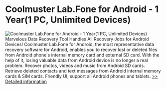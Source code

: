 # Coolmuster Lab.Fone for Android - 1 Year(1 PC, Unlimited Devices)
![Coolmuster Lab.Fone for Android - 1 Year(1 PC, Unlimited Devices)](https://mycommerce.akamaized.net/api/pimages/P300966500/BIG/300966500.PNG)
Marvelous Data Recovery Tool Handles All Recovery Jobs for Android Devices!
Coolmuster Lab.Fone for Android, the most representative data recovery software for Android, enables you to recover lost or deleted files from Android phone's internal memory card and external SD card. With the help of it, losing valuable data from Android device is no longer a real problem.
Recover photos, videos and music from Android SD cards.
Retrieve deleted contacts and text messages from Android internal memory cards & SIM cards.
Friendly UI, support all Android phones and tablets.
[>> Detailed information](https://secure.shareit.com/shareit/product.html?productid=300966500&affiliateid=200057808)